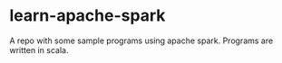 # learn-apache-spark
A repo with some sample programs using apache spark. Programs are written in scala.
